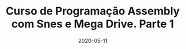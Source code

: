 ---
layout: page
title: "Curso de Programação Assembly com Snes e Mega Drive. Parte 1"
date: 2020-05-11
type: video
description: Este é o primeiro vídeo de uma série onde estudaremos Assembly utilizando os videogames Snes e Mega Drive.
entry_number: 24
youtube_video_id: WoOVbPnpyjk
repository: 0024-curso-de-assembly-com-snes-e-mega-drive-parte1
has_code: false
has_p5: false
tags: [Assembly, Snes, Mega Drive, Romhacking]
playlists: [Curso de Assembly com Snes e Mega Drive]
permalink: /assembly-snes-mega-1/
---